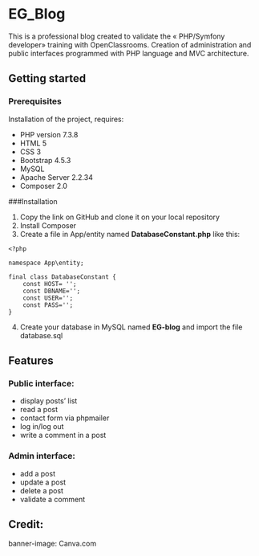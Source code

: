# EG_Blog

This is a professional blog created to validate the « PHP/Symfony developer» training with OpenClassrooms. Creation of administration and public interfaces programmed with PHP language and MVC architecture. 

## Getting started



### Prerequisites

Installation of the project, requires:
* PHP version 7.3.8
* HTML 5
* CSS 3
* Bootstrap 4.5.3
* MySQL
* Apache Server 2.2.34
* Composer 2.0

###Installation
1. Copy the link on GitHub and clone it on your local repository
2. Install Composer
3. Create a file in App/entity named __DatabaseConstant.php__ like this:

```
<?php 

namespace App\entity;

final class DatabaseConstant {
    const HOST= '';
    const DBNAME='';
    const USER='';
    const PASS='';
}
```

4. Create your database in MySQL named __EG-blog__ and import the file database.sql

## Features
### Public interface:
* display posts’ list
* read a post
* contact form via phpmailer
* log in/log out
* write a comment in a post

### Admin interface:
* add a post
* update a post
* delete a post
* validate a comment

## Credit:
banner-image: Canva.com
